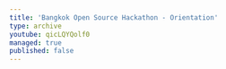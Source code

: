 ```yaml
---
title: 'Bangkok Open Source Hackathon - Orientation'
type: archive
youtube: qicLQYQolf0
managed: true
published: false
---
```

